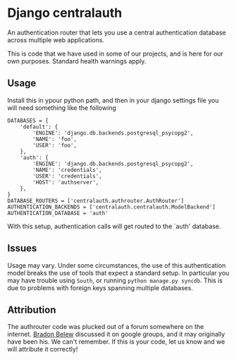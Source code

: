 # Django centralauth

An authentication router that lets
you use a central authentication database
across multiple web applications.

This is code that we have used in
some of our projects, and
is here for our own purposes. 
Standard health warnings
apply.

## Usage

Install this in ypour python path, and
then in your django settings file you
will need something like the following

    DATABASES = {
        'default': {
            'ENGINE': 'django.db.backends.postgresql_psycopg2',
            'NAME': 'foo',
            'USER': 'foo',
        },  
        'auth': {
            'ENGINE': 'django.db.backends.postgresql_psycopg2',
            'NAME': 'credentials',
            'USER': 'credentials',
            'HOST': 'authserver',
        },
    }   
    DATABASE_ROUTERS = ['centralauth.authrouter.AuthRouter']
    AUTHENTICATION_BACKENDS = ['centralauth.centralauth.ModelBackend']
    AUTHENTICATION_DATABASE = 'auth'

With this setup, authentication calls will get routed to the
`auth' database.

## Issues

Usage may vary. Under some circumstances, the use of this authentication model breaks the use of tools
that expect a standard setup. In particular you may have trouble using `South`,
or running `python manage.py syncdb`. This is due to problems with foreign keys
spanning multiple databases.


## Attribution

The authrouter code was plucked out of a forum
somewhere on the internet. 
[Bradon Belew](http://groups.google.com/group/django-users/browse_thread/thread/462c7b523856e10b/f7deeef5e055693f#f7deeef5e055693f)
discussed it on google groups, and it may
originally have been his. We can't remember. If this
is your code, let us know and we will attribute it correctly!



